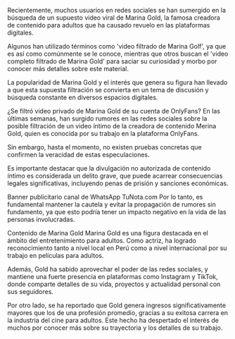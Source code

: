 Recientemente, muchos usuarios en redes sociales se han sumergido en la búsqueda de un supuesto video viral de Marina Gold, la famosa creadora de contenido para adultos que ha causado revuelo en las plataformas digitales.

Algunos han utilizado términos como 'video filtrado de Marina Golf', ya que es así como comúnmente se le conoce, mientras que otros buscan el 'video completo filtrado de Marina Gold' para saciar su curiosidad y morbo por conocer más detalles sobre este material.

La popularidad de Marina Gold y el interés que genera su figura han llevado a que esta supuesta filtración se convierta en un tema de discusión y búsqueda constante en diversos espacios digitales.


¿Se filtró video privado de Marina Gold de su cuenta de OnlyFans?
En las últimas semanas, han surgido rumores en las redes sociales sobre la posible filtración de un video íntimo de la creadora de contenido Merina Gold, quien es conocida por su trabajo en la plataforma OnlyFans.

Sin embargo, hasta el momento, no existen pruebas concretas que confirmen la veracidad de estas especulaciones.

Es importante destacar que la divulgación no autorizada de contenido íntimo es considerada un delito grave, que puede acarrear consecuencias legales significativas, incluyendo penas de prisión y sanciones económicas.

Banner publicitario canal de WhatsApp TuNota.com
Por lo tanto, es fundamental mantener la cautela y evitar la propagación de rumores sin fundamento, ya que esto podría tener un impacto negativo en la vida de las personas involucradas.

Contenido de Marina Gold
Marina Gold es una figura destacada en el ámbito del entretenimiento para adultos. Como actriz, ha logrado reconocimiento tanto a nivel local en Perú como a nivel internacional por su trabajo en películas para adultos.

Además, Gold ha sabido aprovechar el poder de las redes sociales, y mantiene una fuerte presencia en plataformas como Instagram y TikTok, donde comparte detalles de su vida, proyectos y actualidad personal con sus seguidores.


Por otro lado, se ha reportado que Gold genera ingresos significativamente mayores que los de una profesión promedio, gracias a su exitosa carrera en la industria del cine para adultos. Este hecho ha despertado el interés de muchos por conocer más sobre su trayectoria y los detalles de su trabajo.
